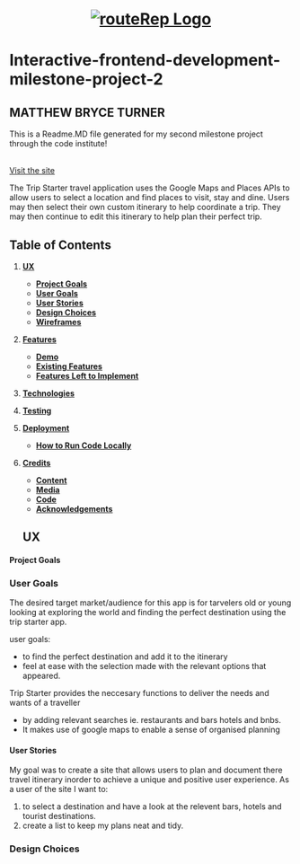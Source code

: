 <h1 align="center">
  <a href="https://github.com/mattyturn95/interactive-frontend-development-milestone-project-2" target="_blank"><img src="https://github.com/mattyturn95/interactive-frontend-development-milestone-project-2/blob/master/images/interactive%20logo%20image.png" alt="routeRep Logo"/></a>
</h1>

# Interactive-frontend-development-milestone-project-2

## MATTHEW BRYCE TURNER
This is a Readme.MD file generated for my second milestone project through the code institute!
<br>
<br>
<div class="align-center">

[Visit the site](https://mattyturn95.github.io/interactive-frontend-development-milestone-project-2/)

</div>

The Trip Starter travel application uses the Google Maps and Places APIs to allow users to select a location and find places to visit, stay and dine. Users may then select their own custom itinerary to help coordinate a trip. They may then continue to edit this itinerary to help plan their perfect trip.

## Table of Contents
1. [**UX**](#ux)
    - [**Project Goals**](#project-goals)
    - [**User Goals**](#player-goals)
    - [**User Stories**](#user-stories)
    - [**Design Choices**](#design-choices)
    - [**Wireframes**](#wireframes)

2. [**Features**](#features)
    - [**Demo**](#demo)
    - [**Existing Features**](#existing-features)
    - [**Features Left to Implement**](#features-left-to-implement)

3. [**Technologies**](#technologies)

4. [**Testing**](#testing)

5. [**Deployment**](#deployment)
    - [**How to Run Code Locally**](#how-to-run-locally)

6. [**Credits**](#credits)
    - [**Content**](#content)
    - [**Media**](#media)
    - [**Code**](#code)
    - [**Acknowledgements**](#acknowledgements)
    
    ## UX

#### Project Goals

### User Goals

The desired target market/audience for this app is for tarvelers old or young looking at exploring the world and finding the perfect destination using the trip starter app.

user goals:
- to find the perfect destination and add it to the itinerary
- feel at ease with the selection made with the relevant options that appeared.

Trip Starter provides the neccesary functions to deliver the needs and wants of a traveller
- by adding relevant searches ie. restaurants and bars hotels and bnbs.
- It makes use of google maps to enable a sense of organised planning 

#### User Stories

My goal was to create a site that allows users to plan and document there travel itinerary inorder to achieve a unique and positive user experience.
As a user of the site I want to:
1. to select a destination and have a look at the relevent bars, hotels and tourist destinations.
2. create a list to keep my plans neat and tidy.

### Design Choices

